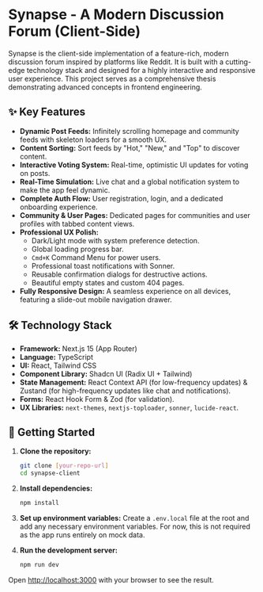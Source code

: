 # Synapse - A Modern Discussion Forum (Client-Side)

Synapse is the client-side implementation of a feature-rich, modern discussion forum inspired by platforms like Reddit. It is built with a cutting-edge technology stack and designed for a highly interactive and responsive user experience. This project serves as a comprehensive thesis demonstrating advanced concepts in frontend engineering.

## ✨ Key Features

- **Dynamic Post Feeds:** Infinitely scrolling homepage and community feeds with skeleton loaders for a smooth UX.
- **Content Sorting:** Sort feeds by "Hot," "New," and "Top" to discover content.
- **Interactive Voting System:** Real-time, optimistic UI updates for voting on posts.
- **Real-Time Simulation:** Live chat and a global notification system to make the app feel dynamic.
- **Complete Auth Flow:** User registration, login, and a dedicated onboarding experience.
- **Community & User Pages:** Dedicated pages for communities and user profiles with tabbed content views.
- **Professional UX Polish:**
  - Dark/Light mode with system preference detection.
  - Global loading progress bar.
  - `Cmd+K` Command Menu for power users.
  - Professional toast notifications with Sonner.
  - Reusable confirmation dialogs for destructive actions.
  - Beautiful empty states and custom 404 pages.
- **Fully Responsive Design:** A seamless experience on all devices, featuring a slide-out mobile navigation drawer.

## 🛠️ Technology Stack

- **Framework:** Next.js 15 (App Router)
- **Language:** TypeScript
- **UI:** React, Tailwind CSS
- **Component Library:** Shadcn UI (Radix UI + Tailwind)
- **State Management:** React Context API (for low-frequency updates) & Zustand (for high-frequency updates like chat and notifications).
- **Forms:** React Hook Form & Zod (for validation).
- **UX Libraries:** `next-themes`, `nextjs-toploader`, `sonner`, `lucide-react`.

## 🚀 Getting Started

1.  **Clone the repository:**
    ```bash
    git clone [your-repo-url]
    cd synapse-client
    ```

2.  **Install dependencies:**
    ```bash
    npm install
    ```
    
3.  **Set up environment variables:**
    Create a `.env.local` file at the root and add any necessary environment variables. For now, this is not required as the app runs entirely on mock data.

4.  **Run the development server:**
    ```bash
    npm run dev
    ```

Open [http://localhost:3000](http://localhost:3000) with your browser to see the result.

